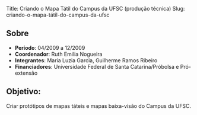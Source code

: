 Title: Criando o Mapa Tátil do Campus da UFSC (produção técnica)
Slug: criando-o-mapa-tátil-do-campus-da-ufsc

## Sobre

- **Período**: 04/2009 a 12/2009
- **Coordenador**: Ruth Emilia Nogueira
- **Integrantes**: Maria Luzia Garcia, Guilherme Ramos Ribeiro
- **Financiadores**: Universidade Federal de Santa Catarina/Próbolsa e Pró-extensão

## Objetivo:
Criar protótipos de mapas táteis e mapas baixa-visão do Campus da UFSC.
